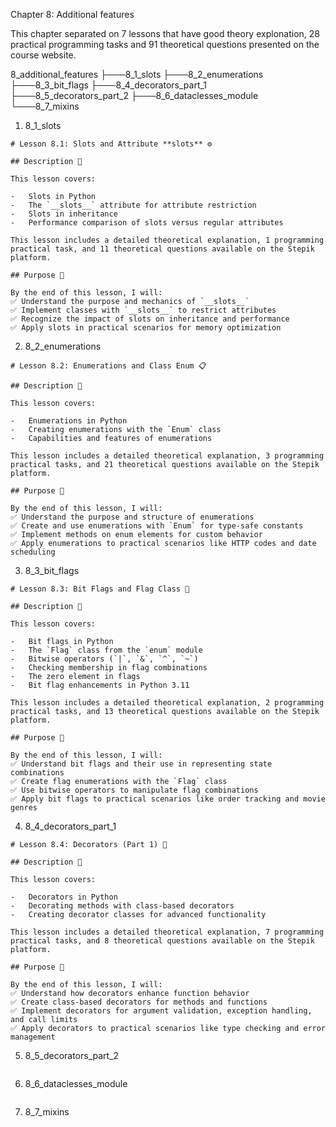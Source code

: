 Chapter 8: Additional features

This chapter separated on 7 lessons that have good theory explonation, 28 practical programming tasks and 91 theoretical questions presented on the course website.

8_additional_features
├───8_1_slots
├───8_2_enumerations
├───8_3_bit_flags
├───8_4_decorators_part_1
├───8_5_decorators_part_2
├───8_6_dataclesses_module
└───8_7_mixins

1. 8_1_slots

```
# Lesson 8.1: Slots and Attribute **slots** ⚙️

## Description 📝

This lesson covers:

-   Slots in Python
-   The `__slots__` attribute for attribute restriction
-   Slots in inheritance
-   Performance comparison of slots versus regular attributes

This lesson includes a detailed theoretical explanation, 1 programming practical task, and 11 theoretical questions available on the Stepik platform.

## Purpose 🎯

By the end of this lesson, I will:
✅ Understand the purpose and mechanics of `__slots__`
✅ Implement classes with `__slots__` to restrict attributes
✅ Recognize the impact of slots on inheritance and performance
✅ Apply slots in practical scenarios for memory optimization
```

2. 8_2_enumerations

```
# Lesson 8.2: Enumerations and Class Enum 📋

## Description 📝

This lesson covers:

-   Enumerations in Python
-   Creating enumerations with the `Enum` class
-   Capabilities and features of enumerations

This lesson includes a detailed theoretical explanation, 3 programming practical tasks, and 21 theoretical questions available on the Stepik platform.

## Purpose 🎯

By the end of this lesson, I will:
✅ Understand the purpose and structure of enumerations
✅ Create and use enumerations with `Enum` for type-safe constants
✅ Implement methods on enum elements for custom behavior
✅ Apply enumerations to practical scenarios like HTTP codes and date scheduling
```

3. 8_3_bit_flags

```
# Lesson 8.3: Bit Flags and Flag Class 🎌

## Description 📝

This lesson covers:

-   Bit flags in Python
-   The `Flag` class from the `enum` module
-   Bitwise operators (`|`, `&`, `^`, `~`)
-   Checking membership in flag combinations
-   The zero element in flags
-   Bit flag enhancements in Python 3.11

This lesson includes a detailed theoretical explanation, 2 programming practical tasks, and 13 theoretical questions available on the Stepik platform.

## Purpose 🎯

By the end of this lesson, I will:
✅ Understand bit flags and their use in representing state combinations
✅ Create flag enumerations with the `Flag` class
✅ Use bitwise operators to manipulate flag combinations
✅ Apply bit flags to practical scenarios like order tracking and movie genres
```

4. 8_4_decorators_part_1

```
# Lesson 8.4: Decorators (Part 1) 🎨

## Description 📝

This lesson covers:

-   Decorators in Python
-   Decorating methods with class-based decorators
-   Creating decorator classes for advanced functionality

This lesson includes a detailed theoretical explanation, 7 programming practical tasks, and 8 theoretical questions available on the Stepik platform.

## Purpose 🎯

By the end of this lesson, I will:
✅ Understand how decorators enhance function behavior
✅ Create class-based decorators for methods and functions
✅ Implement decorators for argument validation, exception handling, and call limits
✅ Apply decorators to practical scenarios like type checking and error management
```

5. 8_5_decorators_part_2

```

```

6. 8_6_dataclesses_module

```

```

7. 8_7_mixins

```

```
